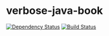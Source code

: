 # verbose-java-book
[![Dependency Status](https://www.versioneye.com/user/projects/56f8980435630e003e0a8a7f/badge.svg)](https://www.versioneye.com/user/projects/56f8980435630e003e0a8a7f)
[![Build Status](https://travis-ci.org/jinahya/verbose-java-book.svg?branch=master)](https://travis-ci.org/jinahya/verbose-java-book)
